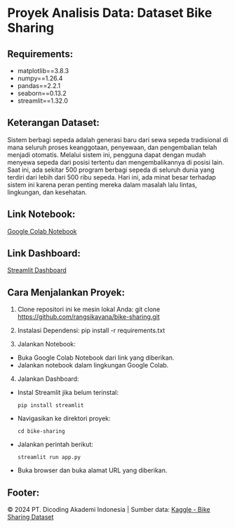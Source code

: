 # Proyek Analisis Data: Dataset Bike Sharing

## Requirements:
- matplotlib==3.8.3
- numpy==1.26.4
- pandas==2.2.1
- seaborn==0.13.2
- streamlit==1.32.0

## Keterangan Dataset:
Sistem berbagi sepeda adalah generasi baru dari sewa sepeda tradisional di mana seluruh proses keanggotaan, penyewaan, dan pengembalian 
telah menjadi otomatis. Melalui sistem ini, pengguna dapat dengan mudah menyewa sepeda dari posisi tertentu dan mengembalikannya 
di posisi lain. Saat ini, ada sekitar 500 program berbagi sepeda di seluruh dunia yang terdiri dari lebih dari 500 ribu sepeda. 
Hari ini, ada minat besar terhadap sistem ini karena peran penting mereka dalam masalah lalu lintas, lingkungan, dan kesehatan.

## Link Notebook:
[Google Colab Notebook](https://colab.research.google.com/drive/1utfOGhS-ppi0V68BE4e7Mj6SniPykgpC?usp=sharing)

## Link Dashboard:
[Streamlit Dashboard](https://bike-sharing-2r5easltvy63xlpbosjjx7.streamlit.app/)

## Cara Menjalankan Proyek:
1. Clone repositori ini ke mesin lokal Anda:
git clone https://github.com/rangsikayana/bike-sharing.git

2. Instalasi Dependensi:
pip install -r requirements.txt

3. Jalankan Notebook:
- Buka Google Colab Notebook dari link yang diberikan.
- Jalankan notebook dalam lingkungan Google Colab.

4. Jalankan Dashboard:
- Instal Streamlit jika belum terinstal:
  ```
  pip install streamlit
  ```
- Navigasikan ke direktori proyek:
  ```
  cd bike-sharing
  ```
- Jalankan perintah berikut:
  ```
  streamlit run app.py
  ```
- Buka browser dan buka alamat URL yang diberikan.

## Footer:
© 2024 PT. Dicoding Akademi Indonesia | Sumber data: [Kaggle - Bike Sharing Dataset](https://www.kaggle.com/datasets/lakshmi25npathi/bike-sharing-dataset)
